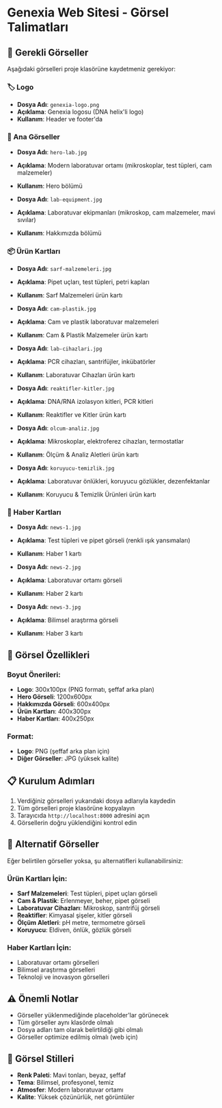 # Genexia Web Sitesi - Görsel Talimatları

## 📁 Gerekli Görseller

Aşağıdaki görselleri proje klasörüne kaydetmeniz gerekiyor:

### 🏷️ Logo
- **Dosya Adı**: `genexia-logo.png`
- **Açıklama**: Genexia logosu (DNA helix'li logo)
- **Kullanım**: Header ve footer'da

### 🧪 Ana Görseller
- **Dosya Adı**: `hero-lab.jpg`
- **Açıklama**: Modern laboratuvar ortamı (mikroskoplar, test tüpleri, cam malzemeler)
- **Kullanım**: Hero bölümü

- **Dosya Adı**: `lab-equipment.jpg`
- **Açıklama**: Laboratuvar ekipmanları (mikroskop, cam malzemeler, mavi sıvılar)
- **Kullanım**: Hakkımızda bölümü

### 📦 Ürün Kartları
- **Dosya Adı**: `sarf-malzemeleri.jpg`
- **Açıklama**: Pipet uçları, test tüpleri, petri kapları
- **Kullanım**: Sarf Malzemeleri ürün kartı

- **Dosya Adı**: `cam-plastik.jpg`
- **Açıklama**: Cam ve plastik laboratuvar malzemeleri
- **Kullanım**: Cam & Plastik Malzemeler ürün kartı

- **Dosya Adı**: `lab-cihazlari.jpg`
- **Açıklama**: PCR cihazları, santrifüjler, inkübatörler
- **Kullanım**: Laboratuvar Cihazları ürün kartı

- **Dosya Adı**: `reaktifler-kitler.jpg`
- **Açıklama**: DNA/RNA izolasyon kitleri, PCR kitleri
- **Kullanım**: Reaktifler ve Kitler ürün kartı

- **Dosya Adı**: `olcum-analiz.jpg`
- **Açıklama**: Mikroskoplar, elektroferez cihazları, termostatlar
- **Kullanım**: Ölçüm & Analiz Aletleri ürün kartı

- **Dosya Adı**: `koruyucu-temizlik.jpg`
- **Açıklama**: Laboratuvar önlükleri, koruyucu gözlükler, dezenfektanlar
- **Kullanım**: Koruyucu & Temizlik Ürünleri ürün kartı

### 📰 Haber Kartları
- **Dosya Adı**: `news-1.jpg`
- **Açıklama**: Test tüpleri ve pipet görseli (renkli ışık yansımaları)
- **Kullanım**: Haber 1 kartı

- **Dosya Adı**: `news-2.jpg`
- **Açıklama**: Laboratuvar ortamı görseli
- **Kullanım**: Haber 2 kartı

- **Dosya Adı**: `news-3.jpg`
- **Açıklama**: Bilimsel araştırma görseli
- **Kullanım**: Haber 3 kartı

## 🎯 Görsel Özellikleri

### Boyut Önerileri:
- **Logo**: 300x100px (PNG formatı, şeffaf arka plan)
- **Hero Görseli**: 1200x600px
- **Hakkımızda Görseli**: 600x400px
- **Ürün Kartları**: 400x300px
- **Haber Kartları**: 400x250px

### Format:
- **Logo**: PNG (şeffaf arka plan için)
- **Diğer Görseller**: JPG (yüksek kalite)

## 📋 Kurulum Adımları

1. Verdiğiniz görselleri yukarıdaki dosya adlarıyla kaydedin
2. Tüm görselleri proje klasörüne kopyalayın
3. Tarayıcıda `http://localhost:8000` adresini açın
4. Görsellerin doğru yüklendiğini kontrol edin

## 🔧 Alternatif Görseller

Eğer belirtilen görseller yoksa, şu alternatifleri kullanabilirsiniz:

### Ürün Kartları İçin:
- **Sarf Malzemeleri**: Test tüpleri, pipet uçları görseli
- **Cam & Plastik**: Erlenmeyer, beher, pipet görseli
- **Laboratuvar Cihazları**: Mikroskop, santrifüj görseli
- **Reaktifler**: Kimyasal şişeler, kitler görseli
- **Ölçüm Aletleri**: pH metre, termometre görseli
- **Koruyucu**: Eldiven, önlük, gözlük görseli

### Haber Kartları İçin:
- Laboratuvar ortamı görselleri
- Bilimsel araştırma görselleri
- Teknoloji ve inovasyon görselleri

## ⚠️ Önemli Notlar

- Görseller yüklenmediğinde placeholder'lar görünecek
- Tüm görseller aynı klasörde olmalı
- Dosya adları tam olarak belirtildiği gibi olmalı
- Görseller optimize edilmiş olmalı (web için)

## 🎨 Görsel Stilleri

- **Renk Paleti**: Mavi tonları, beyaz, şeffaf
- **Tema**: Bilimsel, profesyonel, temiz
- **Atmosfer**: Modern laboratuvar ortamı
- **Kalite**: Yüksek çözünürlük, net görüntüler 